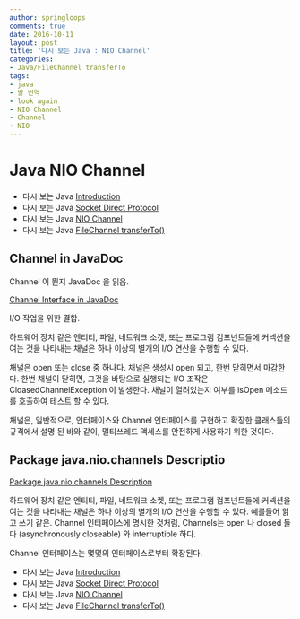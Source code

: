 ```yaml
---
author: springloops
comments: true
date: 2016-10-11
layout: post
title: '다시 보는 Java : NIO Channel'
categories:
- Java/FileChannel transferTo
tags:
- java
- 발 번역
- look again
- NIO Channel
- Channel
- NIO
---
```


# Java NIO Channel

>
- 다시 보는 Java [Introduction](/archivers/look-again-java-1-intro)
- 다시 보는 Java [Socket Direct Protocol](/archivers/look-again-java-2-sockets-direct-protocol)
- 다시 보는 Java [NIO Channel](/archivers/look-again-java-3-NIO-Channel)
- 다시 보는 Java [FileChannel transferTo()](/archivers/look-again-java-4-FileChannel-transferTo())

## Channel in JavaDoc

Channel 이 뭔지 JavaDoc 을 읽음.

[Channel Interface in JavaDoc](https://docs.oracle.com/javase/8/docs/api/java/nio/channels/Channel.html)

I/O 작업을 위한 결합.

하드웨어 장치 같은 엔티티, 파일, 네트워크 소켓, 또는 프로그램 컴포넌트들에 커넥션을 여는 것을 나타내는 채널은 하나 이상의 별개의 I/O 연산을 수행할 수 있다.

채널은 open 또는 close 중 하나다. 채널은 생성시 open 되고, 한번 닫히면서 마감한다. 한번 채널이 닫히면, 그것을 바탕으로 실행되는 I/O 조작은 CloasedChannelException 이 발생한다. 채널이 열려있는지 여부를 isOpen 메소드를 호출하여 테스트 할 수 있다.

채널은, 일반적으로, 인터페이스와 Channel 인터페이스를 구현하고 확장한 클래스들의 규격에서 설명 된 바와 같이, 멀티쓰레드 액세스를 안전하게 사용하기 위한 것이다.


## Package java.nio.channels Descriptio

[Package java.nio.channels Description](http://docs.oracle.com/javase/7/docs/api/java/nio/channels/package-summary.html#package_description)

하드웨어 장치 같은 엔티티, 파일, 네트워크 소켓, 또는 프로그램 컴포넌트들에 커넥션을 여는 것을 나타내는 채널은 하나 이상의 별개의 I/O 연산을 수행할 수 있다.
예를들어 읽고 쓰기 같은. 
Channel 인터페이스에 명시한 것처럼, Channels는 open 나 closed 둘 다 (asynchronously closeable) 와 interruptible 하다.

Channel 인터페이스는 몇몇의 인터페이스로부터 확장된다.





>
- 다시 보는 Java [Introduction](/archivers/look-again-java-1-intro)
- 다시 보는 Java [Socket Direct Protocol](/archivers/look-again-java-2-sockets-direct-protocol)
- 다시 보는 Java [NIO Channel](/archivers/look-again-java-3-NIO-Channel)
- 다시 보는 Java [FileChannel transferTo()](/archivers/look-again-java-4-FileChannel-transferTo())
